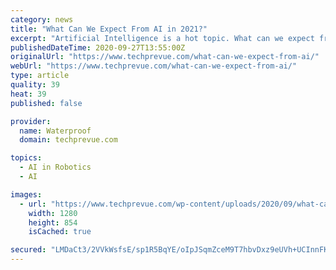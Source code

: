 ```yaml
---
category: news
title: "What Can We Expect From AI in 2021?"
excerpt: "Artificial Intelligence is a hot topic. What can we expect from AI in 2021? Let's take a look at the applications of Artificial Intellegence."
publishedDateTime: 2020-09-27T13:55:00Z
originalUrl: "https://www.techprevue.com/what-can-we-expect-from-ai/"
webUrl: "https://www.techprevue.com/what-can-we-expect-from-ai/"
type: article
quality: 39
heat: 39
published: false

provider:
  name: Waterproof
  domain: techprevue.com

topics:
  - AI in Robotics
  - AI

images:
  - url: "https://www.techprevue.com/wp-content/uploads/2020/09/what-can-we-expect-from-ai.jpg"
    width: 1280
    height: 854
    isCached: true

secured: "LMDaCt3/2VVkWsfsE/sp1R5BqYE/oIpJSqmZceM9T7hbvDxz9eUVh+UCInnFKzClA9dI1FRfzBFugaxt7e/5Vo/VON7Gwm7+hrWBN9fOMWnPvU6NpmiSnAfMuVBHgu0f4yStcGC4PUgWVMM9dylAjuwlXfOhpGQ6892GUpvhKVsbp1Pg6t1YFun5W0u9gDNr7Gx7UTEvRH+Ctp1iGdU2i2ZSsWs0uGJQ9yMrwzVAv40wLi91UCE9VbwBzzeHUmp9AyrM4ibPfKnDfjpoQnFPcAd4ZJahiIpG3AIqvF9b0wKnrloXEJ9NdERQ6Ebx1wxLewhS9y8R+AYMMGuhO4YowCiclz4AhKt2upwWJq9XK80=;5IhLfVUweMSH+3XK7YvB/g=="
---
```



